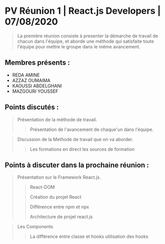 # PV Réunion 1 | React.js Developers | 07/08/2020

> La première réunion consiste à presenter la démarche de travail de chacun dans l'équipe, et aborde une méthode qui satisfaite toute l'équipe pour mettre le groupe dans le même avancement.

## Membres présents :

- REDA AMINE
- AZZAZ OUMAIMA
- KAOUSSI ABDELGHANI
- MAZGOURI YOUSSEF


## Points discutés :

> Présentation de la méthode de travail.
>> Présentation de l'avancement de chaque'un dans l'équipe.
>>

> Discussion de la Methode de travail que on va aborder.
>> Les formations en direct
>> les sources de formation


## Points à discuter dans la prochaine réunion :

> Présentation sur le Framework React.js.
>> React-DOM 
>>
>> Création du projet React
>>
>> Différence entre npm et npx
>>
>> Architecture de projet react.js

> Les Components
>> La différence entre classe et hooks
>> utilisation des hooks




